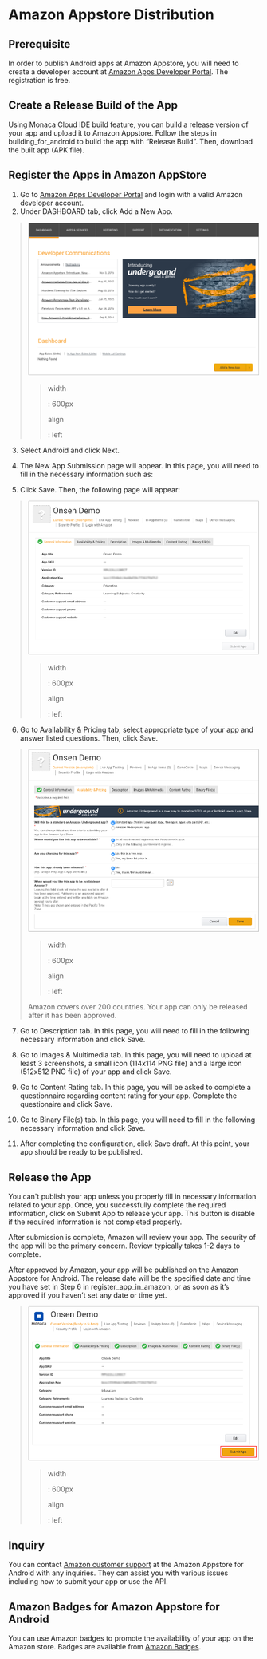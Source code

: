 Amazon Appstore Distribution
============================

Prerequisite
------------

In order to publish Android apps at Amazon Appstore, you will need to
create a developer account at [Amazon Apps Developer
Portal](https://developer.amazon.com/appsandservices). The registration
is free.

Create a Release Build of the App
---------------------------------

Using Monaca Cloud IDE build feature, you can build a release version of
your app and upload it to Amazon Appstore. Follow the steps in
building\_for\_android to build the app with “Release Build”. Then,
download the built app (APK file).

Register the Apps in Amazon AppStore
------------------------------------

1.  Go to [Amazon Apps Developer
    Portal](https://developer.amazon.com/appsandservices) and login with
    a valid Amazon developer account.
2.  Under DASHBOARD tab, click Add a New App.

> ![](images/amazon_store/1.png)
>
> > width
> >
> > :   600px
> >
> > align
> >
> > :   left
> >
3.  Select Android and click Next.
4.  The New App Submission page will appear. In this page, you will need
    to fill in the necessary information such as:

5.  Click Save. Then, the following page will appear:

> ![](images/amazon_store/2.png)
>
> > width
> >
> > :   600px
> >
> > align
> >
> > :   left
> >
6.  Go to Availability & Pricing tab, select appropriate type of your
    app and answer listed questions. Then, click Save.

> ![](images/amazon_store/3.png)
>
> > width
> >
> > :   600px
> >
> > align
> >
> > :   left
> >
> <div class="admonition note">
>
> Amazon covers over 200 countries. Your app can only be released after
> it has been approved.
>
> </div>

7.  Go to Description tab. In this page, you will need to fill in the
    following necessary information and click Save.

8.  Go to Images & Multimedia tab. In this page, you will need to upload
    at least 3 screenshots, a small icon (114x114 PNG file) and a large
    icon (512x512 PNG file) of your app and click Save.
9.  Go to Content Rating tab. In this page, you will be asked to
    complete a questionnaire regarding content rating for your app.
    Complete the questionaire and click Save.
10. Go to Binary File(s) tab. In this page, you will need to fill in the
    following necessary information and click Save.

11. After completing the configuration, click Save draft. At this point,
    your app should be ready to be published.

Release the App
---------------

You can't publish your app unless you properly fill in necessary
information related to your app. Once, you successfully complete the
required information, click on Submit App to release your app. This
button is disable if the required information is not completed properly.

After submission is complete, Amazon will review your app. The security
of the app will be the primary concern. Review typically takes 1-2 days
to complete.

After approved by Amazon, your app will be published on the Amazon
Appstore for Android. The release date will be the specified date and
time you have set in Step 6 in register\_app\_in\_amazon, or as soon as
it’s approved if you haven’t set any date or time yet.

> ![](images/amazon_store/4.png)
>
> > width
> >
> > :   600px
> >
> > align
> >
> > :   left
> >
Inquiry
-------

You can contact [Amazon customer
support](https://developer.amazon.com/public/support/contact/contact-us)
at the Amazon Appstore for Android with any inquiries. They can assist
you with various issues including how to submit your app or use the API.

Amazon Badges for Amazon Appstore for Android
---------------------------------------------

You can use Amazon badges to promote the availability of your app on the
Amazon store. Badges are available from [Amazon
Badges](https://developer.amazon.com/public/support/legal/tuabg).
